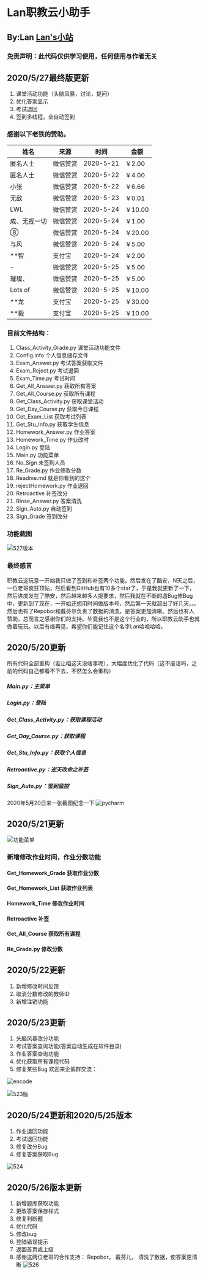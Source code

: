 # Lan职教云小助手

## By:Lan [Lan's小站](https://www.lanol.cn/)

### 免责声明：此代码仅供学习使用，任何使用与作者无关

## 2020/5/27最终版更新

1. 课堂活动功能（头脑风暴，讨论，提问）
2. 优化答案显示
3. 考试退回
4. 签到多线程，全自动签到

### 感谢以下老铁的赞助。

| 姓名         | 来源     | 时间      | 金额    |
| ------------ | -------- | --------- | ------- |
| 匿名人士     | 微信赞赏 | 2020-5-21 | ￥2.00  |
| 匿名人士     | 微信赞赏 | 2020-5-22 | ￥4.00  |
| 小张         | 微信赞赏 | 2020-5-22 | ￥6.66  |
| 无敌         | 微信赞赏 | 2020-5-23 | ￥0.01  |
| LWL          | 微信赞赏 | 2020-5-24 | ￥10.00 |
| 成、无视一切 | 微信赞赏 | 2020-5-24 | ￥1.00  |
| ⑧            | 微信赞赏 | 2020-5-24 | ￥20.00 |
| 与风         | 微信赞赏 | 2020-5-24 | ￥5.00  |
| **智         | 支付宝   | 2020-5-24 | ￥2.00  |
| -            | 微信赞赏 | 2020-5-25 | ￥5.00  |
| 璀璨、       | 微信赞赏 | 2020-5-25 | ￥5.00  |
| Lots of      | 微信赞赏 | 2020-5-25 | ￥10.00 |
| **龙         | 支付宝   | 2020-5-25 | ￥30.00 |
| **毅         | 支付宝   | 2020-5-25 | ￥10.00 |

### 目前文件结构：

1. Class_Activity_Grade.py 课堂活动功能文件
2. Config.info 个人信息储存文件
3. Exam_Answer.py 考试答案获取文件
4. Exam_Reject.py 考试退回
5. Exam_Time.py 考试时间
6. Get_All_Answer.py 获取所有答案
7. Get_All_Course.py 获取所有课程
8. Get_Class_Activity.py 获取课堂活动
9. Get_Day_Course.py 获取今日课程
10. Get_Exam_List 获取考试列表
11. Get_Stu_Info.py 获取学生信息
12. Homework_Answer.py 作业答案
13. Homework_Time.py 作业改时
14. Login.py 登陆
15. Main.py 功能菜单
16. No_Sign 未签到人员
17. Re_Grade.py 作业修改分数
18. Readme.md 就是你看到的这个
19. rejectHomework.py 作业退回
20. Retroactive 补签改分
21. Rinse_Answer.py 答案清洗
22. Sign_Auto.py 自动签到
23. Sign_Grade 签到改分

### 功能截图

![527版本](pic/527.png)

### 最终感言

职教云这玩意一开始我只做了签到和补签两个功能，然后发在了酷安，N天之后，一位老哥疯狂顶帖，然后看到GitHub也有10多个star了，于是我就更新了一下，然后进度发在了酷安，然后越来越多人提要求，然后我就在不断的造Bug修Bug中，更新到了现在，一开始还想用时间做版本号，然后第一天就超出了好几天。。。然后也有了Repobor和戴芬尔负责了数据的清洗，是答案更加清晰。然后也有人赞助，总而言之感谢你们的支持。毕竟我也不是这个行业的，所以职教云助手也就做着玩玩。以后有缘再见，希望你们能记住这个名字Lan哈哈哈哈。

## 2020/5/20更新

所有代码全部重构（谁让咱这天没啥事呢），大幅度优化了代码（这不废话吗，之前的代码自己都看不下去，不然怎么会重构）

##### Main.py：主菜单

##### Login.py：登陆

##### Get_Class_Activity.py：获取课程活动

##### Get_Day_Course.py：获取课程

##### Get_Stu_Info.py：获取个人信息

##### Retroactive.py：逆天改命之补签

##### Sign_Auto.py：签到监控

2020年5月20日来一张截图纪念一下
![pycharm](pic/hh.png)

## 2020/5/21更新

![功能菜单](pic/menu.png)

### 新增修改作业时间，作业分数功能

#### Get_Homework_Grade 获取作业分数

#### Get_Homework_List 获取作业列表

#### Homework_Time 修改作业时间

#### Retroactive 补签

#### Get_All_Course 获取所有课程

#### Re_Grade.py 修改分数

## 2020/5/22更新

1. 新增修改时间反馈
2. 取消分数修改的教师ID
3. 新增注销功能

## 2020/5/23更新

1. 头脑风暴改分功能
2. 考试答案查询功能(答案自动生成在软件目录)
3. 作业答案查询功能
4. 优化获取所有课程代码
5. 修复某些Bug
   欢迎来企鹅群交流：

![encode](pic/ercode.png)

![523版](pic/523.png)

## 2020/5/24更新和2020/5/25版本

1. 作业退回功能
2. 考试退回功能
3. 修复改分Bug
4. 修复答案获取Bug

![524](pic/524.png)

## 2020/5/26版本更新

1. 新增题库获取功能
2. 更改答案保存样式
3. 修复判断题
4. 优化代码
5. 修改bug
6. 登陆错误提示
7. 返回首页或上级
8. 感谢这两位老哥的合作支持：
   Repobor，
   戴芬儿，
   清洗了数据，使答案更清晰
   ![526](pic/526.png)
